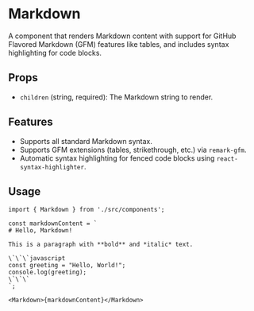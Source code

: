 # Markdown

A component that renders Markdown content with support for GitHub Flavored Markdown (GFM) features like tables, and includes syntax highlighting for code blocks.

## Props

*   `children` (string, required): The Markdown string to render.

## Features

*   Supports all standard Markdown syntax.
*   Supports GFM extensions (tables, strikethrough, etc.) via `remark-gfm`.
*   Automatic syntax highlighting for fenced code blocks using `react-syntax-highlighter`.

## Usage

```tsx
import { Markdown } from './src/components';

const markdownContent = `
# Hello, Markdown!

This is a paragraph with **bold** and *italic* text.

\`\`\`javascript
const greeting = "Hello, World!";
console.log(greeting);
\`\`\`
`;

<Markdown>{markdownContent}</Markdown>
```